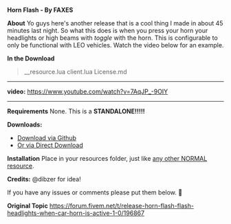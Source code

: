 **Horn Flash - By FAXES**

**About**
Yo guys here's another release that is a cool thing I made in about 45 minutes last night. So what this does is when you press your horn your headlights or high beams with _toggle_ with the horn. This is configurable to only be functional with LEO vehicles. Watch the video below for an example.

**In the Download**
  >__resource.lua
  client.lua
  License.md

<hr>

**video:**
https://www.youtube.com/watch?v=7AqJP_-9OIY

<hr>

**Requirements**
None. This is a **STANDALONE!!!!!**

**Downloads:**
* [Download via Github](https://github.com/FAXES/HornFlash)
* <a class="attachment" href="http://faxes.zone/files/fax-hornflash/1.0.rar">Or via Direct Download</a>

**Installation**
Place in your resources folder, just like [any other NORMAL resource](https://forum.fivem.net/t/how-to-install-a-fivem-resource-script/81013).

**Credits:**
@dibzer for idea! 

If you have any issues or comments please put them below. :christmas_tree:

**Original Topic**
https://forum.fivem.net/t/release-horn-flash-flash-headlights-when-car-horn-is-active-1-0/196867
